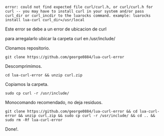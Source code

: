 ```error: could not find expected file curl/curl.h, or curl/curl.h for curl -- you may have to install curl in your system and/or pass curl_dir or curl_incdir to the luarocks command. example: luarocks install lua-curl curl_dir=/usr/local```

Este error se debe a un error de ubicacion de curl

para arregalarlo ubicar la carpeta curl en /usr/include/

Clonamos repositorio.

```git clone https://github.com/george0884/lua-curl-error```


Descomprimimos.

```cd lua-curl-error && unzip curl.zip```


Copiamos la carpeta.

```sudo cp curl -r /usr/include/```


Monocomando recomendado, no deja residuos.

```git clone https://github.com/george0884/lua-curl-error && cd lua-curl-error && unzip curl.zip && sudo cp curl -r /usr/include/ && cd .. && sudo rm -Rf lua-curl-error```

Done!.

